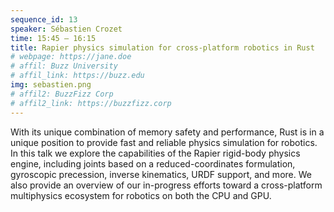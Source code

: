 ```yaml
---
sequence_id: 13
speaker: Sébastien Crozet
time: 15:45 – 16:15
title: Rapier physics simulation for cross-platform robotics in Rust
# webpage: https://jane.doe
# affil: Buzz University
# affil_link: https://buzz.edu
img: sebastien.png
# affil2: BuzzFizz Corp
# affil2_link: https://buzzfizz.corp
---
```


With its unique combination of memory safety and performance, Rust is in a unique position to provide fast and reliable physics simulation for robotics. In this talk we explore the capabilities of the Rapier rigid-body physics engine, including joints based on a reduced-coordinates formulation, gyroscopic precession, inverse kinematics, URDF support, and more. We also provide an overview of our in-progress efforts toward a cross-platform multiphysics ecosystem for robotics on both the CPU and GPU.
